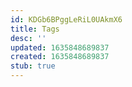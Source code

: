 ```yaml
---
id: KDGb6BPggLeRiL0UAkmX6
title: Tags
desc: ''
updated: 1635848689837
created: 1635848689837
stub: true
---
```



